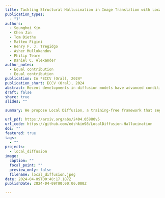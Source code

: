 ```yaml
---
title: Tackling Structural Hallucination in Image Translation with Local Diffusion
publication_types:
  - "1"
authors:
  - Seunghoi Kim
  - Chen Jin
  - Tom Diethe
  - Matteo Figini
  - Henry F. J. Tregidgo
  - Asher Mullokandov
  - Philip Teare
  - Daniel C. Alexander
author_notes:
  - Equal contribution
  - Equal contribution
publication: In *ECCV (Oral), 2024*
publication_short: ECCV (Oral), 2024
abstract: Recent developments in diffusion models have advanced conditioned image generation, yet they struggle with reconstructing out-of-distribution (OOD) images, such as unseen tumors in medical images, causing "image hallucination" and risking misdiagnosis. We hypothesize such hallucinations result from local OOD regions in the conditional images. We verify that partitioning the OOD region and conducting separate image generations alleviates hallucinations in several applications. From this, we propose a training-free diffusion framework that reduces hallucination with multiple Local Diffusion processes. Our approach involves OOD estimation followed by two modules, a "branching" module generates locally both within and outside OOD regions, and a "fusion" module integrates these predictions into one. Our evaluation shows our method mitigates hallucination over baseline models quantitatively and qualitatively, reducing misdiagnosis by 40% and 25% in the real-world medical and natural image datasets, respectively. It also demonstrates compatibility with various pre-trained diffusion models.
draft: false
share: true
slides: ""

summary: We propose Local Diffusion, a training-free framework that segments and fuses in-distribution and OOD regions, cutting structural hallucinations by 40% in medical and 25% in natural images.

url_pdf: https://arxiv.org/abs/2404.05980v5
url_code: https://github.com/edshkim98/LocalDiffusion-Hallucination
doi: ""
featured: true
tags:
  - ""
projects:
  - local_diffusion
image:
  caption: ""
  focal_point: ""
  preview_only: false
  filename: local_diffusion.jpeg
date: 2024-04-09T00:40:17.187Z
publishDate: 2024-04-09T00:00:00.000Z

---
```


<!-- {{% callout note %}}
Click the *Cite* button above to demo the feature to enable visitors to import publication metadata into their reference management software.
{{% /callout %}}

{{% callout note %}}
Create your slides in Markdown - click the *Slides* button to check out the example.
{{% /callout %}} -->

<!-- Supplementary notes can be added here, including [code, math, and images](https://wowchemy.com/docs/writing-markdown-latex/). -->

